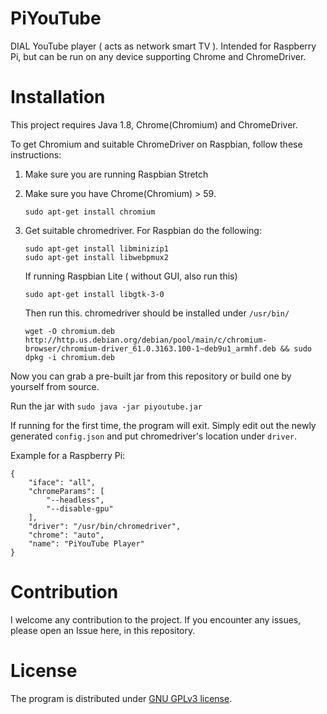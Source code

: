 # PiYouTube
DIAL YouTube player ( acts as network smart TV ). Intended for Raspberry Pi, but can be run on any device supporting Chrome and ChromeDriver.

# Installation
This project requires Java 1.8, Chrome(Chromium) and ChromeDriver.

To get Chromium and suitable ChromeDriver on Raspbian, follow these instructions:
1) Make sure you are running Raspbian Stretch
2) Make sure you have Chrome(Chromium) > 59.
    ```
    sudo apt-get install chromium
    ```
3) Get suitable chromedriver.
    For Raspbian do the following:
    ```
    sudo apt-get install libminizip1
    sudo apt-get install libwebpmux2
    ```
    
    If running Raspbian Lite ( without GUI, also run this)
    ``` 
    sudo apt-get install libgtk-3-0 
    ```
    
    Then run this. chromedriver should be installed under ```/usr/bin/```
    ```
    wget -O chromium.deb http://http.us.debian.org/debian/pool/main/c/chromium-browser/chromium-driver_61.0.3163.100-1~deb9u1_armhf.deb && sudo dpkg -i chromium.deb
    ```

Now you can grab a pre-built jar from this repository or build one by yourself from source. 

Run the jar with ``` sudo java -jar piyoutube.jar ```

If running for the first time, the program will exit. Simply edit out the newly generated ```config.json``` and put chromedriver's location under ```driver```.

Example for a Raspberry Pi:
```
{
    "iface": "all",
    "chromeParams": [
        "--headless",
        "--disable-gpu"
    ],
    "driver": "/usr/bin/chromedriver",
    "chrome": "auto",
    "name": "PiYouTube Player"
}
```

# Contribution

I welcome any contribution to the project. If you encounter any issues, please open an Issue here, in this repository.

# License
The program is distributed under [GNU GPLv3 license](https://www.gnu.org/licenses/gpl-3.0.en.htmlm).
